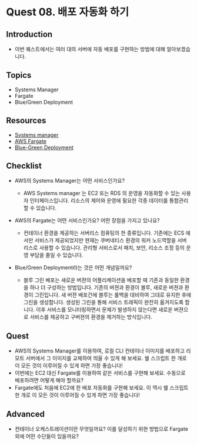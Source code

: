 # Quest 08. 배포 자동화 하기

## Introduction
* 이번 퀘스트에서는 여러 대의 서버에 자동 배포를 구현하는 방법에 대해 알아보겠습니다.

## Topics
* Systems Manager
* Fargate
* Blue/Green Deployment

## Resources
* [Systems manager](https://aws.amazon.com/ko/systems-manager/)
* [AWS Fargate](https://aws.amazon.com/ko/fargate)
* [Blue-Green Deployment](https://www.redhat.com/ko/topics/devops/what-is-blue-green-deployment)

## Checklist
* AWS의 Systems Manager는 어떤 서비스인가요?

  * AWS Systems manager 는 EC2 또는 RDS 의 운영을 자동화할 수 있는 사용자 인터페이스입니다.
리소스의 제어와 운영에 필요한 각종 데이터를 통합관리할 수 있습니다.

* AWS의 Fargate는 어떤 서비스인가요? 어떤 장점을 가지고 있나요?
  
  * 컨테이너 환경을 제공하는 서버리스 컴퓨팅의 한 종류입니다.
기존에는 ECS 에서만 서비스가 제공되었지만 현재는 쿠버네티스 환경의 워커 노드역할을 서버리스로 사용할 수 있습니다.
관리형 서비스로서 패치, 보안, 리소스 조정 등의 운영 부담을 줄일 수 있습니다.
  
* Blue/Green Deployment라는 것은 어떤 개념일까요?

  * 블루 그린 배포는 새로운 버젼의 어플리케이션을 배포할 때 기존과 동일한 환경을 하나 더 구성하는 방법입니다.
기존의 버젼과 환경이 블루, 새로운 버젼과 환경이 그린입니다.
새 버젼 배포간에 블루는 롤백을 대비하여 그대로 유지한 후에 그린을 생성합니다.
생성된 그린을 통해 서비스 트래픽이 완전히 옮겨지도록 합니다.
이후 서비스를 모니터링하면서 문제가 발생하지 않는다면 새로운 버젼으로 서비스를 제공하고
구버젼의 환경을 제거하는 방식입니다.

## Quest
* AWS의 Systems Manager를 이용하여, 로컬 CLI 컨테이너 이미지를 배포하고 리모트 서버에서 그 이미지를 교체하여 띄울 수 있게 해 보세요. 쉘 스크립트 한 개로 이 모든 것이 이루어질 수 있게 하면 가장 좋습니다!
* 이번에는 EC2 대신 Fargate를 이용하여 같은 서비스를 구현해 보세요. 수동으로 배포하려면 어떻게 해야 할까요?
* Fargate에도 처음에 EC2에 한 배포 자동화를 구현해 보세요. 이 역시 쉘 스크립트 한 개로 이 모든 것이 이루어질 수 있게 하면 가장 좋습니다!

## Advanced
* 컨테이너 오케스트레이션이란 무엇일까요? 이를 달성하기 위한 방법으로 Fargate 외에 어떤 수단들이 있을까요?
